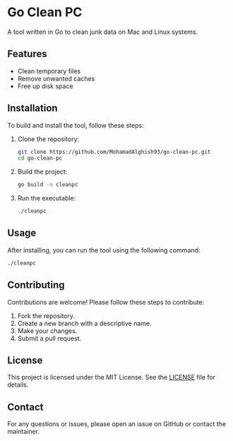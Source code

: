 # Go Clean PC

A tool written in Go to clean junk data on Mac and Linux systems.

## Features

- Clean temporary files
- Remove unwanted caches
- Free up disk space

## Installation

To build and install the tool, follow these steps:

1. Clone the repository:

    ```bash
    git clone https://github.com/MohamadAlghish93/go-clean-pc.git
    cd go-clean-pc
    ```

2. Build the project:

    ```bash
    go build -o cleanpc
    ```

3. Run the executable:

    ```bash
    ./cleanpc
    ```

## Usage

After installing, you can run the tool using the following command:

```bash
./cleanpc
```

## Contributing

Contributions are welcome! Please follow these steps to contribute:

1. Fork the repository.
2. Create a new branch with a descriptive name.
3. Make your changes.
4. Submit a pull request.

## License

This project is licensed under the MIT License. See the [LICENSE](LICENSE) file for details.

## Contact

For any questions or issues, please open an issue on GitHub or contact the maintainer.
